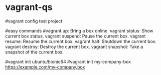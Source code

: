 # vagrant-qs
#vagrant config test project


#easy commands
#vagrant up: Bring a box online.
vagrant status: Show current box status.
vagrant suspend: Pause the current box.
vagrant resume: Resume the current box.
vagrant halt: Shutdown the current box.
vagrant destroy: Destroy the current box.
vagrant snapshot: Take a snapshot of the current box.

#vagrant init ubuntu/bionic64
#vagrant init my-company-box https://example.com/my-company.box
